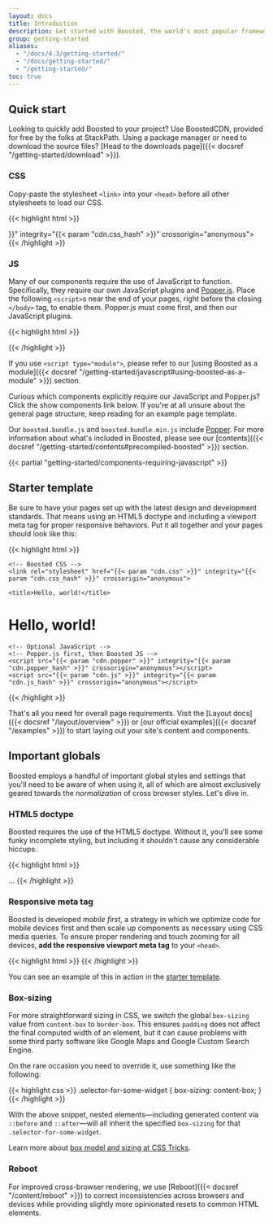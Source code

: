 ```yaml
---
layout: docs
title: Introduction
description: Get started with Boosted, the world's most popular framework for building responsive, mobile-first sites, with BoostedCDN and a template starter page.
group: getting-started
aliases:
  - "/docs/4.3/getting-started/"
  - "/docs/getting-started/"
  - "/getting-started/"
toc: true
---
```


## Quick start

Looking to quickly add Boosted to your project? Use BoostedCDN, provided for free by the folks at StackPath. Using a package manager or need to download the source files? [Head to the downloads page]({{< docsref "/getting-started/download" >}}).

### CSS

Copy-paste the stylesheet `<link>` into your `<head>` before all other stylesheets to load our CSS.

{{< highlight html >}}
<link rel="stylesheet" href="{{< param "cdn.css" >}}" integrity="{{< param "cdn.css_hash" >}}" crossorigin="anonymous">
{{< /highlight >}}

### JS

Many of our components require the use of JavaScript to function. Specifically, they require our own JavaScript plugins and [Popper.js](https://popper.js.org/). Place the following `<script>`s near the end of your pages, right before the closing `</body>` tag, to enable them. Popper.js must come first, and then our JavaScript plugins.

{{< highlight html >}}
<script src="{{< param "cdn.popper" >}}" integrity="{{< param "cdn.popper_hash" >}}" crossorigin="anonymous"></script>
<script src="{{< param "cdn.js" >}}" integrity="{{< param "cdn.js_hash" >}}" crossorigin="anonymous"></script>
{{< /highlight >}}

If you use `<script type="module">`, please refer to our [using Boosted as a module]({{< docsref "/getting-started/javascript#using-boosted-as-a-module" >}}) section.

Curious which components explicitly require our JavaScript and Popper.js? Click the show components link below. If you're at all unsure about the general page structure, keep reading for an example page template.

Our `boosted.bundle.js` and `boosted.bundle.min.js` include [Popper](https://popper.js.org/). For more information about what's included in Boosted, please see our [contents]({{< docsref "/getting-started/contents#precompiled-boosted" >}}) section.

{{< partial "getting-started/components-requiring-javascript" >}}

## Starter template

Be sure to have your pages set up with the latest design and development standards. That means using an HTML5 doctype and including a viewport meta tag for proper responsive behaviors. Put it all together and your pages should look like this:

{{< highlight html >}}
<!doctype html>
<html lang="en">
  <head>
    <!-- Required meta tags -->
    <meta charset="utf-8">
    <meta name="viewport" content="width=device-width, initial-scale=1">

    <!-- Boosted CSS -->
    <link rel="stylesheet" href="{{< param "cdn.css" >}}" integrity="{{< param "cdn.css_hash" >}}" crossorigin="anonymous">

    <title>Hello, world!</title>
  </head>
  <body>
    <h1>Hello, world!</h1>

    <!-- Optional JavaScript -->
    <!-- Popper.js first, then Boosted JS -->
    <script src="{{< param "cdn.popper" >}}" integrity="{{< param "cdn.popper_hash" >}}" crossorigin="anonymous"></script>
    <script src="{{< param "cdn.js" >}}" integrity="{{< param "cdn.js_hash" >}}" crossorigin="anonymous"></script>
  </body>
</html>
{{< /highlight >}}

That's all you need for overall page requirements. Visit the [Layout docs]({{< docsref "/layout/overview" >}}) or [our official examples]({{< docsref "/examples" >}}) to start laying out your site's content and components.

## Important globals

Boosted employs a handful of important global styles and settings that you'll need to be aware of when using it, all of which are almost exclusively geared towards the *normalization* of cross browser styles. Let's dive in.

### HTML5 doctype

Boosted requires the use of the HTML5 doctype. Without it, you'll see some funky incomplete styling, but including it shouldn't cause any considerable hiccups.

{{< highlight html >}}
<!doctype html>
<html lang="en">
  ...
</html>
{{< /highlight >}}

### Responsive meta tag

Boosted is developed *mobile first*, a strategy in which we optimize code for mobile devices first and then scale up components as necessary using CSS media queries. To ensure proper rendering and touch zooming for all devices, **add the responsive viewport meta tag** to your `<head>`.

{{< highlight html >}}
<meta name="viewport" content="width=device-width, initial-scale=1">
{{< /highlight >}}

You can see an example of this in action in the [starter template](#starter-template).

### Box-sizing

For more straightforward sizing in CSS, we switch the global `box-sizing` value from `content-box` to `border-box`. This ensures `padding` does not affect the final computed width of an element, but it can cause problems with some third party software like Google Maps and Google Custom Search Engine.

On the rare occasion you need to override it, use something like the following:

{{< highlight css >}}
.selector-for-some-widget {
  box-sizing: content-box;
}
{{< /highlight >}}

With the above snippet, nested elements—including generated content via `::before` and `::after`—will all inherit the specified `box-sizing` for that `.selector-for-some-widget`.

Learn more about [box model and sizing at CSS Tricks](https://css-tricks.com/box-sizing/).

### Reboot

For improved cross-browser rendering, we use [Reboot]({{< docsref "/content/reboot" >}}) to correct inconsistencies across browsers and devices while providing slightly more opinionated resets to common HTML elements.
